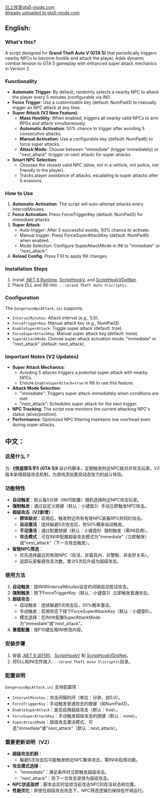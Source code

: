 [已上传至gta5-mods.com](https://www.gta5-mods.com/scripts/dangerous-npc-attack-bazooka-npc)  
[Already uploaded to gta5-mods.com](https://www.gta5-mods.com/scripts/dangerous-npc-attack-bazooka-npc)  

## English:  

### What's this?  
A script designed for **Grand Theft Auto V (GTA 5)** that periodically triggers nearby NPCs to become hostile and attack the player. Adds dynamic combat tension to GTA 5 gameplay with enhanced super attack mechanics in Version 2.  


### Functionality  
- **Automatic Trigger**: By default, randomly selects a nearby NPC to attack the player every 5 minutes (configurable via INI).  
- **Force Trigger**: Use a customizable key (default: NumPad3) to manually trigger an NPC attack at any time.  
- **Super Attack (V2 New Feature)**:  
  - **Mass Hostility**: When enabled, triggers all nearby valid NPCs to arm RPGs and attack simultaneously.  
  - **Automatic Activation**: 50% chance to trigger after avoiding 5 consecutive attacks.  
  - **Manual Activation**: Use a configurable key (default: NumPad6) to force super attacks.  
  - **Attack Mode**: Choose between "immediate" (trigger immediately) or "next_attack" (trigger on next attack) for super attacks.
- **Smart NPC Selection**:  
  - Chooses the closest valid NPC (alive, not in a vehicle, not police, not friendly to the player).  
  - Tracks player avoidance of attacks, escalating to super attacks after 5 evasions.  


### How to Use  
1. **Automatic Activation**: The script will auto-attempt attacks every IntervalMinutes.  
2. **Force Activation**: Press ForceTriggerKey (default: NumPad3) for immediate attacks.  
3. **Super Attack**:  
   - Auto-trigger: After 5 successful avoids, 50% chance to activate.  
   - Manual trigger: Press ForceSuperAttackKey (default: NumPad6) when enabled.  
   - Mode Selection: Configure SuperAttackMode in INI to "immediate" or "next_attack".
4. **Reload Config**: Press F10 to apply INI changes.  


### Installation Steps  
1. Install [.NET 8 Runtime](https://dotnet.microsoft.com/en-us/download/dotnet/8.0), [ScriptHookV](https://www.dev-c.com/gtav/scripthookv/), and [ScriptHookVDotNet](https://github.com/crosire/scripthookvdotnet).  
2. Place DLL and INI into `...\Grand Theft Auto V\scripts\`.  


### Configuration  
The `DangerousNpcAttack.ini` supports:  
- `IntervalMinutes`: Attack interval (e.g., 5.0).  
- `ForceTriggerKey`: Manual attack key (e.g., NumPad3).  
- `EnableSuperAttack`: Toggle super attack (default: true).  
- `ForceSuperAttackKey`: Manual super attack key (default: none).  
- `SuperAttackMode`: Choose super attack activation mode: "immediate" or "next_attack" (default: next_attack).  


### Important Notes (V2 Updates)  
- **Super Attack Mechanics**:  
  - Avoiding 5 attacks triggers a potential super attack with nearby NPCs.  
  - Ensure `EnableSuperAttack=true` in INI to use this feature.  
- **Attack Mode Selection**:  
  - "immediate": Triggers super attack immediately when conditions are met.  
  - "next_attack": Schedules super attack for the next trigger.  
- **NPC Tracking**: The script now monitors the current attacking NPC's status (alive/position).  
- **Performance**: Optimized NPC filtering maintains low overhead even during super attacks.  


## 中文：  

### 这是什么？  
为 **《侠盗猎车手5 (GTA 5)》** 设计的脚本，定期触发附近NPC敌对并攻击玩家。V2版本新增超级攻击机制，为游戏添加更具动态张力的战斗体验。  


### 功能特性  
- **自动触发**：默认每5分钟（INI可配置）随机选择附近NPC攻击玩家。  
- **强制触发**：通过自定义按键（默认：小键盘3）手动立即触发NPC攻击。  
- **超级攻击（V2新增）**：  
  - **群体敌对**：启用后，触发附近所有有效NPC装备RPG并同时攻击。  
  - **自动激活**：连续躲避5次攻击后，有50%概率自动触发。  
  - **手动激活**：通过配置按键（默认：小键盘6）强制触发（需INI启用）。  
  - **攻击模式**：可在INI中配置超级攻击模式为"immediate"（立即触发）或"next_attack"（下一次攻击触发）。
- **智能NPC筛选**：  
  - 优先选择最近的有效NPC（存活、非载具内、非警察、非友好关系）。  
  - 追踪玩家躲避攻击次数，累计5次后升级为超级攻击。  


### 使用方法  
1. **自动触发**：按INI中IntervalMinutes设定的间隔自动尝试攻击。  
2. **强制触发**：按下ForceTriggerKey（默认：小键盘3）立即触发普通攻击。  
3. **超级攻击**：  
   - 自动触发：连续躲避5次攻击后，50%概率激活。  
   - 手动触发：启用状态下按下ForceSuperAttackKey（默认：小键盘6）。  
   - 模式选择：在INI中配置SuperAttackMode为"immediate"或"next_attack"。
4. **重载配置**：按F10键应用INI修改内容。  


### 安装步骤  
1. 安装 [.NET 8 运行时](https://dotnet.microsoft.com/zh-cn/download/dotnet/8.0)、[ScriptHookV](https://www.dev-c.com/gtav/scripthookv/) 和 [ScriptHookVDotNet](https://github.com/crosire/scripthookvdotnet)。  
2. 将DLL和INI文件放入`...\Grand Theft Auto V\scripts\`目录。  


### 配置说明  
`DangerousNpcAttack.ini` 支持配置项：  
- `IntervalMinutes`：攻击间隔时间（单位：分钟，如5.0）。  
- `ForceTriggerKey`：手动触发普通攻击的按键（如NumPad3）。  
- `EnableSuperAttack`：是否启用超级攻击（默认：true）。  
- `ForceSuperAttackKey`：手动触发超级攻击的按键（默认：none）。  
- `SuperAttackMode`：超级攻击激活模式，可选"immediate"或"next_attack"（默认：next_attack）。  


### 重要更新说明（V2）  
- **超级攻击机制**：  
  - 躲避5次攻击后可能触发附近NPC集体攻击，需INI中启用功能。  
- **攻击模式选择**：  
  - "immediate"：满足条件时立即触发超级攻击。  
  - "next_attack"：将下一次攻击安排为超级攻击。  
- **NPC状态监控**：脚本会实时监控当前攻击NPC的存活状态和位置。  
- **性能优化**：即使在超级攻击状态下，NPC筛选逻辑仍保持低开销运行。
